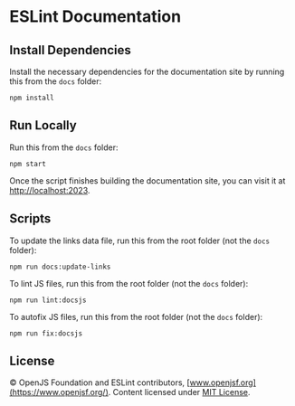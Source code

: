 # ESLint Documentation

## Install Dependencies

Install the necessary dependencies for the documentation site by running this
from the `docs` folder:

```shell
npm install
```

## Run Locally

Run this from the `docs` folder:

```shell
npm start
```

Once the script finishes building the documentation site, you can visit it at
<http://localhost:2023>.

## Scripts

To update the links data file, run this from the root folder (not the `docs` folder):

```shell
npm run docs:update-links
```

To lint JS files, run this from the root folder (not the `docs` folder):

```shell
npm run lint:docsjs
```

To autofix JS files, run this from the root folder (not the `docs` folder):

```shell
npm run fix:docsjs
```

## License

© OpenJS Foundation and ESLint contributors, [www.openjsf.org](https://www.openjsf.org/). Content licensed under [MIT License](https://github.com/eslint/eslint/blob/main/LICENSE).
